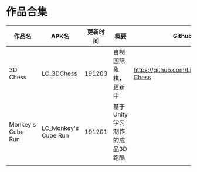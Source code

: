 # 作品合集

| 作品名            | APK名                | 更新时间 | 概要                          | Github Link                                 |
| ----------------- | -------------------- | -------- | ----------------------------- | ------------------------------------------- |
| 3D Chess          | LC_3DChess           | 191203   | 自制国际象棋，更新中          | https://github.com/LightingContour/3D-Chess |
| Monkey's Cube Run | LC_Monkey's Cube Run | 191201   | 基于Unity学习制作的成品3D跑酷 |                                             |
|                   |                      |          |                               |                                             |

